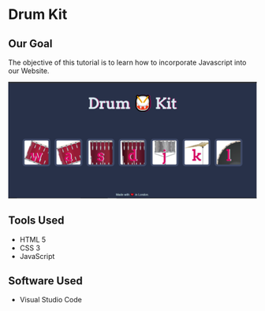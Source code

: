 
# Drum Kit

## Our Goal

The objective of this tutorial is to learn how to incorporate Javascript into our Website. 


![Finished Website](https://github.com/mustafabawany/Drum-Kit/blob/main/images/Layout.PNG)


## Tools Used

- HTML 5
- CSS 3
- JavaScript

## Software Used
- Visual Studio Code

